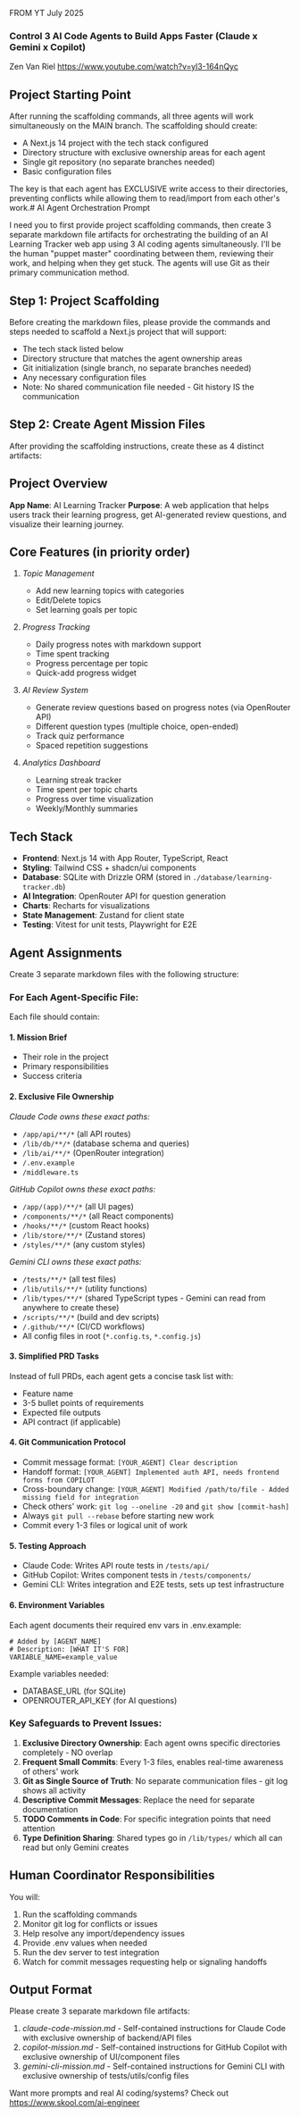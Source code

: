FROM YT July 2025
### Control 3 AI Code Agents to Build Apps Faster (Claude x Gemini x Copilot)
Zen Van Riel
https://www.youtube.com/watch?v=yl3-164nQyc 

## Project Starting Point

After running the scaffolding commands, all three agents will work simultaneously on the MAIN branch. The scaffolding should create:
- A Next.js 14 project with the tech stack configured
- Directory structure with exclusive ownership areas for each agent
- Single git repository (no separate branches needed)
- Basic configuration files

The key is that each agent has EXCLUSIVE write access to their directories, preventing conflicts while allowing them to read/import from each other's work.# AI Agent Orchestration Prompt

I need you to first provide project scaffolding commands, then create 3 separate markdown file artifacts for orchestrating the building of an AI Learning Tracker web app using 3 AI coding agents simultaneously. I'll be the human "puppet master" coordinating between them, reviewing their work, and helping when they get stuck. The agents will use Git as their primary communication method.

## Step 1: Project Scaffolding

Before creating the markdown files, please provide the commands and steps needed to scaffold a Next.js project that will support:
- The tech stack listed below
- Directory structure that matches the agent ownership areas
- Git initialization (single branch, no separate branches needed)
- Any necessary configuration files
- Note: No shared communication file needed - Git history IS the communication

## Step 2: Create Agent Mission Files

After providing the scaffolding instructions, create these as 4 distinct artifacts:

## Project Overview

**App Name**: AI Learning Tracker
**Purpose**: A web application that helps users track their learning progress, get AI-generated review questions, and visualize their learning journey.

## Core Features (in priority order)

1. *Topic Management*
   - Add new learning topics with categories
   - Edit/Delete topics
   - Set learning goals per topic

2. *Progress Tracking*
   - Daily progress notes with markdown support
   - Time spent tracking
   - Progress percentage per topic
   - Quick-add progress widget

3. *AI Review System*
   - Generate review questions based on progress notes (via OpenRouter API)
   - Different question types (multiple choice, open-ended)
   - Track quiz performance
   - Spaced repetition suggestions

4. *Analytics Dashboard*
   - Learning streak tracker
   - Time spent per topic charts
   - Progress over time visualization
   - Weekly/Monthly summaries

## Tech Stack

- **Frontend**: Next.js 14 with App Router, TypeScript, React
- **Styling**: Tailwind CSS + shadcn/ui components
- **Database**: SQLite with Drizzle ORM (stored in `./database/learning-tracker.db`)
- **AI Integration**: OpenRouter API for question generation
- **Charts**: Recharts for visualizations
- **State Management**: Zustand for client state
- **Testing**: Vitest for unit tests, Playwright for E2E


## Agent Assignments

Create 3 separate markdown files with the following structure:

### For Each Agent-Specific File:

Each file should contain:

#### 1. Mission Brief
- Their role in the project
- Primary responsibilities
- Success criteria

#### 2. Exclusive File Ownership
*Claude Code owns these exact paths:*
- `/app/api/**/*` (all API routes)
- `/lib/db/**/*` (database schema and queries)
- `/lib/ai/**/*` (OpenRouter integration)
- `/.env.example`
- `/middleware.ts`

*GitHub Copilot owns these exact paths:*
- `/app/(app)/**/*` (all UI pages)
- `/components/**/*` (all React components)
- `/hooks/**/*` (custom React hooks)
- `/lib/store/**/*` (Zustand stores)
- `/styles/**/*` (any custom styles)

*Gemini CLI owns these exact paths:*
- `/tests/**/*` (all test files)
- `/lib/utils/**/*` (utility functions)
- `/lib/types/**/*` (shared TypeScript types - Gemini can read from anywhere to create these)
- `/scripts/**/*` (build and dev scripts)
- `/.github/**/*` (CI/CD workflows)
- All config files in root (`*.config.ts`, `*.config.js`)

#### 3. Simplified PRD Tasks
Instead of full PRDs, each agent gets a concise task list with:
- Feature name
- 3-5 bullet points of requirements
- Expected file outputs
- API contract (if applicable)

#### 4. Git Communication Protocol
- Commit message format: `[YOUR_AGENT] Clear description`
- Handoff format: `[YOUR_AGENT] Implemented auth API, needs frontend forms from COPILOT`
- Cross-boundary change: `[YOUR_AGENT] Modified /path/to/file - Added missing field for integration`
- Check others' work: `git log --oneline -20` and `git show [commit-hash]`
- Always `git pull --rebase` before starting new work
- Commit every 1-3 files or logical unit of work

#### 5. Testing Approach
- Claude Code: Writes API route tests in `/tests/api/`
- GitHub Copilot: Writes component tests in `/tests/components/`
- Gemini CLI: Writes integration and E2E tests, sets up test infrastructure

#### 6. Environment Variables
Each agent documents their required env vars in .env.example:
```
# Added by [AGENT_NAME]
# Description: [WHAT IT'S FOR]
VARIABLE_NAME=example_value
```

Example variables needed:
- DATABASE_URL (for SQLite)
- OPENROUTER_API_KEY (for AI questions)



### Key Safeguards to Prevent Issues:

1. **Exclusive Directory Ownership**: Each agent owns specific directories completely - NO overlap
2. **Frequent Small Commits**: Every 1-3 files, enables real-time awareness of others' work
3. **Git as Single Source of Truth**: No separate communication files - git log shows all activity
4. **Descriptive Commit Messages**: Replace the need for separate documentation
5. **TODO Comments in Code**: For specific integration points that need attention
6. **Type Definition Sharing**: Shared types go in `/lib/types/` which all can read but only Gemini creates

## Human Coordinator Responsibilities

You will:
1. Run the scaffolding commands
2. Monitor git log for conflicts or issues
3. Help resolve any import/dependency issues
4. Provide .env values when needed
5. Run the dev server to test integration
6. Watch for commit messages requesting help or signaling handoffs

## Output Format

Please create 3 separate markdown file artifacts:

1. *claude-code-mission.md* - Self-contained instructions for Claude Code with exclusive ownership of backend/API files
2. *copilot-mission.md* - Self-contained instructions for GitHub Copilot with exclusive ownership of UI/component files  
3. *gemini-cli-mission.md* - Self-contained instructions for Gemini CLI with exclusive ownership of tests/utils/config files


Want more prompts and real AI coding/systems? Check out https://www.skool.com/ai-engineer

